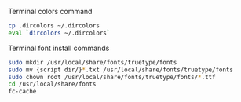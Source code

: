 Terminal colors command
```bash
cp .dircolors ~/.dircolors
eval `dircolors ~/.dircolors`
```

Terminal font install commands
```bash
sudo mkdir /usr/local/share/fonts/truetype/fonts
sudo mv {script dir/}*.txt /usr/local/share/fonts/truetype/fonts
sudo chown root /usr/local/share/fonts/truetype/fonts/*.ttf
cd /usr/local/share/fonts
fc-cache
```
